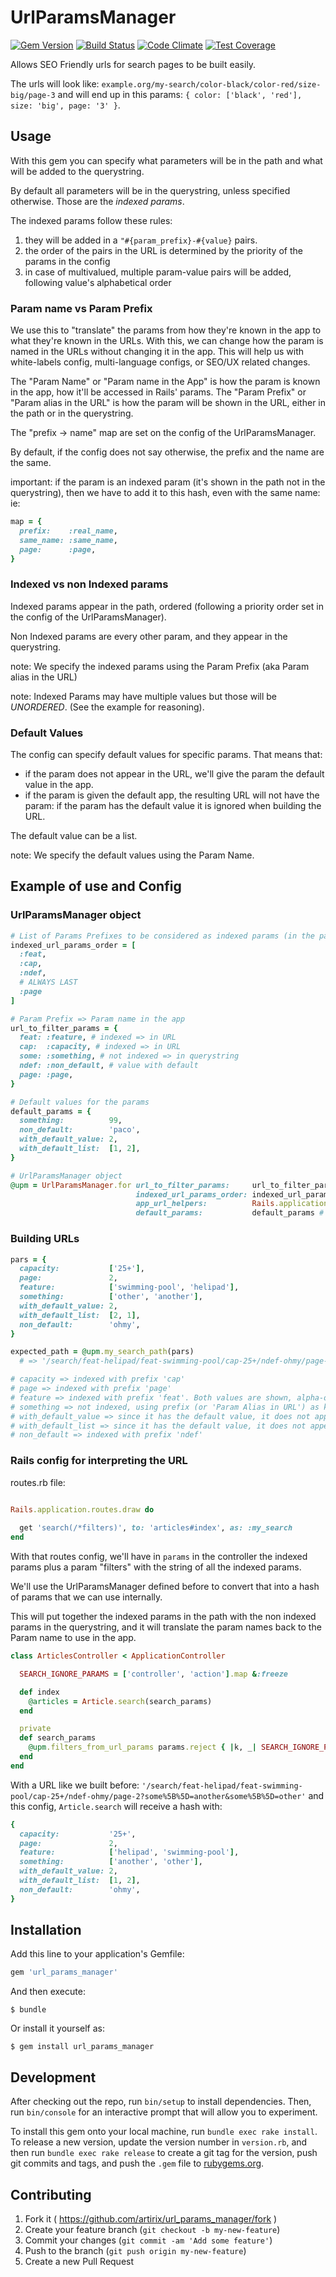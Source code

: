 # UrlParamsManager

[![Gem Version](https://badge.fury.io/rb/url_params_manager.svg)](http://badge.fury.io/rb/url_params_manager)
[![Build Status](https://travis-ci.org/artirix/url_params_manager.svg?branch=master)](https://travis-ci.org/artirix/url_params_manager)
[![Code Climate](https://codeclimate.com/github/artirix/url_params_manager/badges/gpa.svg)](https://codeclimate.com/github/artirix/url_params_manager)
[![Test Coverage](https://codeclimate.com/github/artirix/url_params_manager/badges/coverage.svg)](https://codeclimate.com/github/artirix/url_params_manager/coverage)

Allows SEO Friendly urls for search pages to be built easily.
 
The urls will look like: `example.org/my-search/color-black/color-red/size-big/page-3` and will end up in this params: `{ color: ['black', 'red'], size: 'big', page: '3' }`.

## Usage

With this gem you can specify what parameters will be in the path and what will be added to the querystring. 

By default all parameters will be in the querystring, unless specified otherwise. Those are the *indexed params*.

The indexed params follow these rules:

1. they will be added in a `"#{param_prefix}-#{value}` pairs.
2. the order of the pairs in the URL is determined by the priority of the params in the config
3. in case of multivalued, multiple param-value pairs will be added, following value's alphabetical order

### Param name vs Param Prefix

We use this to "translate" the params from how they're known in the app to what they're known in the URLs. With this, we can change how the param is named in the URLs without changing it in the app. This will help us with white-labels config, multi-language configs, or SEO/UX related changes.

The "Param Name" or "Param name in the App" is how the param is known in the app, how it'll be accessed in Rails' params.
The "Param Prefix" or "Param alias in the URL" is how the param will be shown in the URL, either in the path or in the querystring.

The "prefix -> name" map are set on the config of the UrlParamsManager.

By default, if the config does not say otherwise, the prefix and the name are the same.

important: if the param is an indexed param (it's shown in the path not in the querystring), then we have to add it to this hash, even with the same name:
ie: 

```ruby
map = {
  prefix:    :real_name,
  same_name: :same_name,
  page:      :page,
}
```

### Indexed vs non Indexed params

Indexed params appear in the path, ordered (following a priority order set in the config of the UrlParamsManager).

Non Indexed params are every other param, and they appear in the querystring.

note: We specify the indexed params using the Param Prefix (aka Param alias in the URL)

note: Indexed Params may have multiple values but those will be *UNORDERED*. (See the example for reasoning).

### Default Values

The config can specify default values for specific params. That means that:

- if the param does not appear in the URL, we'll give the param the default value in the app.
- if the param is given the default app, the resulting URL will not have the param: if the param has the default value it is ignored when building the URL.

The default value can be a list.

note: We specify the default values using the Param Name. 

## Example of use and Config

### UrlParamsManager object

```ruby
# List of Params Prefixes to be considered as indexed params (in the path, not in the querystring)
indexed_url_params_order = [
  :feat,
  :cap,
  :ndef,
  # ALWAYS LAST
  :page
]

# Param Prefix => Param name in the app
url_to_filter_params = {
  feat: :feature, # indexed => in URL
  cap:  :capacity, # indexed => in URL
  some: :something, # not indexed => in querystring
  ndef: :non_default, # value with default
  page: :page,
}

# Default values for the params
default_params = {
  something:          99,
  non_default:        'paco',
  with_default_value: 2,
  with_default_list:  [1, 2],
}

# UrlParamsManager object
@upm = UrlParamsManager.for url_to_filter_params:     url_to_filter_params, # Param Name Map
                            indexed_url_params_order: indexed_url_params_order, # Indexed Params list
                            app_url_helpers:          Rails.application.routes.url_helpers, # Object to receive the URL's Path calls (usually Rails URL Helpers)
                            default_params:           default_params # Default Params map
```

### Building URLs
 
```ruby
pars = {
  capacity:           ['25+'],
  page:               2,
  feature:            ['swimming-pool', 'helipad'],
  something:          ['other', 'another'],
  with_default_value: 2,
  with_default_list:  [2, 1],
  non_default:        'ohmy',
}

expected_path = @upm.my_search_path(pars) 
  # => '/search/feat-helipad/feat-swimming-pool/cap-25+/ndef-ohmy/page-2?some%5B%5D=another&some%5B%5D=other'

# capacity => indexed with prefix 'cap'
# page => indexed with prefix 'page'
# feature => indexed with prefix 'feat'. Both values are shown, alpha-ordered.
# something => not indexed, using prefix (or 'Param Alias in URL') as key and the values alpha-ordered.
# with_default_value => since it has the default value, it does not appear
# with_default_list => since it has the default value, it does not appear. Note that we gave it the same values but in different order
# non_default => indexed with prefix 'ndef'

```

### Rails config for interpreting the URL

routes.rb file:
```ruby

Rails.application.routes.draw do
  
  get 'search(/*filters)', to: 'articles#index', as: :my_search
end
```

With that routes config, we'll have in `params` in the controller the indexed params plus a param "filters" with the string of all the indexed params.

We'll use the UrlParamsManager defined before to convert that into a hash of params that we can use internally.

This will put together the indexed params in the path with the non indexed params in the querystring, and it will translate the param names back to the Param name to use in the app.

```ruby
class ArticlesController < ApplicationController

  SEARCH_IGNORE_PARAMS = ['controller', 'action'].map &:freeze

  def index
    @articles = Article.search(search_params)
  end

  private
  def search_params
    @upm.filters_from_url_params params.reject { |k, _| SEARCH_IGNORE_PARAMS.include? k }
  end
end
```

With a URL like we built before: `'/search/feat-helipad/feat-swimming-pool/cap-25+/ndef-ohmy/page-2?some%5B%5D=another&some%5B%5D=other'` and this config, `Article.search` will receive a hash with:

```ruby
{
  capacity:           '25+',
  page:               2,
  feature:            ['helipad', 'swimming-pool'],
  something:          ['another', 'other'],
  with_default_value: 2,
  with_default_list:  [1, 2],
  non_default:        'ohmy',
}
```

## Installation

Add this line to your application's Gemfile:

```ruby
gem 'url_params_manager'
```

And then execute:

    $ bundle

Or install it yourself as:

    $ gem install url_params_manager

## Development

After checking out the repo, run `bin/setup` to install dependencies. Then, run `bin/console` for an interactive prompt that will allow you to experiment.

To install this gem onto your local machine, run `bundle exec rake install`. To release a new version, update the version number in `version.rb`, and then run `bundle exec rake release` to create a git tag for the version, push git commits and tags, and push the `.gem` file to [rubygems.org](https://rubygems.org).

## Contributing

1. Fork it ( https://github.com/artirix/url_params_manager/fork )
2. Create your feature branch (`git checkout -b my-new-feature`)
3. Commit your changes (`git commit -am 'Add some feature'`)
4. Push to the branch (`git push origin my-new-feature`)
5. Create a new Pull Request
